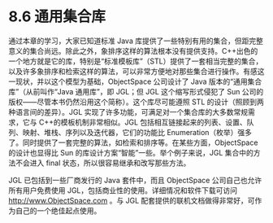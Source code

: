# 8.6 通用集合库

通过本章的学习，大家已知道标准 Java 库提供了一些特别有用的集合，但距完整意义的集合尚远。除此之外，象排序这样的算法根本没有提供支持。C++出色的一个地方就是它的库，特别是“标准模板库”（STL）提供了一套相当完整的集合，以及许多象排序和检索这样的算法，可以非常方便地对那些集合进行操作。有感这一现状，并以这个模型为基础，ObjectSpace 公司设计了 Java 版本的“通用集合库”（从前叫作“Java 通用库”，即 JGL；但 JGL 这个缩写形式侵犯了 Sun 公司的版权——尽管本书仍然沿用这个简称）。这个库尽可能遵照 STL 的设计（照顾到两种语言间的差异）。JGL 实现了许多功能，可满足对一个集合库的大多数常规需求，它与 C++的模板机制非常相似。JGL 包括相互链接起来的列表、设置、队列、映射、堆栈、序列以及迭代器，它们的功能比 Enumeration（枚举）强多了。同时提供了一套完整的算法，如检索和排序等。在某些方面，ObjectSpace 的设计也显得比 Sun 的库设计方案“智能”一些。举个例子来说，JGL 集合中的方法不会进入 final 状态，所以很容易继承和改写那些方法。

JGL 已包括到一些厂商发行的 Java 套件中，而且 ObjectSpace 公司自己也允许所有用户免费使用 JGL，包括商业性的使用。详细情况和软件下载可访问 http://www.ObjectSpace.com 。与 JGL 配套提供的联机文档做得非常好，可作为自己的一个绝佳起点使用。
